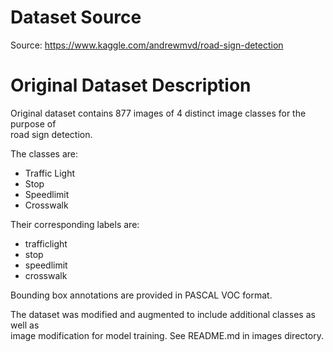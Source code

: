 # Dataset Source
Source: https://www.kaggle.com/andrewmvd/road-sign-detection

# Original Dataset Description
Original dataset contains 877 images of 4 distinct image classes for the purpose of  
road sign detection.

The classes are:
* Traffic Light
* Stop
* Speedlimit
* Crosswalk

Their corresponding labels are:
* trafficlight
* stop
* speedlimit
* crosswalk

Bounding box annotations are provided in PASCAL VOC format.

The dataset was modified and augmented to include additional classes as well as  
image modification for model training. See README.md in images directory.
